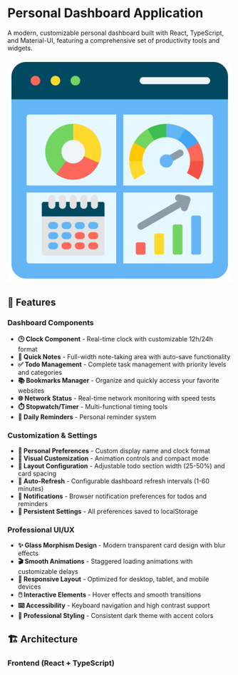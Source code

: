 ﻿# Personal Dashboard Application

A modern, customizable personal dashboard built with React, TypeScript, and Material-UI, featuring a comprehensive set of productivity tools and widgets.

![Dashboard Preview](reacttypescriptproject/src/assets/dashboard.png)

## 🌟 Features

### **Dashboard Components**
- **🕒 Clock Component** - Real-time clock with customizable 12h/24h format
- **📝 Quick Notes** - Full-width note-taking area with auto-save functionality
- **✅ Todo Management** - Complete task management with priority levels and categories
- **📚 Bookmarks Manager** - Organize and quickly access your favorite websites
- **🌐 Network Status** - Real-time network monitoring with speed tests
- **⏱️ Stopwatch/Timer** - Multi-functional timing tools
- **📅 Daily Reminders** - Personal reminder system

### **Customization & Settings**
- **👤 Personal Preferences** - Custom display name and clock format
- **🎨 Visual Customization** - Animation controls and compact mode
- **📐 Layout Configuration** - Adjustable todo section width (25-50%) and card spacing
- **🔄 Auto-Refresh** - Configurable dashboard refresh intervals (1-60 minutes)
- **🔔 Notifications** - Browser notification preferences for todos and reminders
- **💾 Persistent Settings** - All preferences saved to localStorage

### **Professional UI/UX**
- **✨ Glass Morphism Design** - Modern transparent card design with blur effects
- **🎬 Smooth Animations** - Staggered loading animations with customizable delays
- **📱 Responsive Layout** - Optimized for desktop, tablet, and mobile devices
- **🖱️ Interactive Elements** - Hover effects and smooth transitions
- **⌨️ Accessibility** - Keyboard navigation and high contrast support
- **🌙 Professional Styling** - Consistent dark theme with accent colors

## 🏗️ Architecture

### **Frontend (React + TypeScript)**